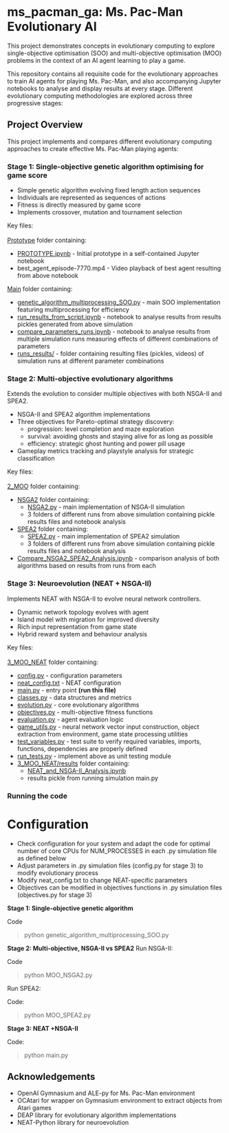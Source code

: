 # ms_pacman_ga: Ms. Pac-Man Evolutionary AI
This project demonstrates concepts in evolutionary computing to explore single-objective optimisation (SOO) and multi-objective optimisation (MOO) problems in the context of an AI agent learning to play a game. 

This repository contains all requisite code for the evolutionary approaches to train AI agents for playing Ms. Pac-Man, and also accompanying Jupyter notebooks to analyse and display results at every stage. Different evolutionary computing methodologies are explored across three progressive stages:

## Project Overview

This project implements and compares different evolutionary computing approaches to create effective Ms. Pac-Man playing agents:

### Stage 1: Single-objective genetic algorithm optimising for game score
   
   - Simple genetic algorithm evolving fixed length action sequences
   - Individuals are represented as sequences of actions
   - Fitness is directly measured by game score
   - Implements crossover, mutation and tournament selection

Key files: <br/><br/> 
[Prototype](1_SOO/1_Prototype/) folder containing:  <br/>  

- [PROTOTYPE.ipynb](1_SOO/1_Prototype/PROTOTYPE.ipynb) -
        Initial prototype in a self-contained Jupyter notebook <br>
- best_agent_episode-7770.mp4 -
        Video playback of best agent resulting from above notebook <br>
        
[Main](1_SOO/2_Main/) folder containing: <br/>
- [genetic_algorithm_multiprocessing_SOO.py](1_SOO/2_Main/genetic_algorithm_multiprocessing_SOO.py) - main SOO implementation featuring multiprocessing for efficiency <br>
- [run_results_from_script.ipynb](1_SOO/2_Main/run_results_from_script.ipynb) - notebook to analyse results from results pickles generated from above simulation <br>
- [compare_parameters_runs.ipynb](1_SOO/2_Main/compare_parameters_runs.ipynb) - notebook to analyse results from multiple simulation runs measuring effects of different combinations of parameters <br>
- [runs_results/](1_SOO/2_Main/runs_results/) - folder containing resulting files (pickles, videos) of simulation runs at different parameter combinations

### Stage 2: Multi-objective evolutionary algorithms 
Extends the evolution to consider multiple objectives with both NSGA-II and SPEA2.

  - NSGA-II and SPEA2 algorithm implementations
  - Three objectives for Pareto-optimal strategy discovery:
    - progression: level completion and maze exploration
    - survival: avoiding ghosts and staying alive for as long as possible
    - efficiency: strategic ghost hunting and power pill usage
  - Gameplay metrics tracking and playstyle analysis for strategic classification

Key files: <br/><br/>
[2_MOO](2_MOO) folder containing: <br>
- [NSGA2](2_MOO/NSGA2) folder containing: <br>
  - [NSGA2.py](2_MOO/NSGA2/MOO_NSGA2.py) - main implementation of NSGA-II simulation
  - 3 folders of different runs from above simulation containing pickle results files and notebook analysis <br>
- [SPEA2](2_MOO/SPEA2) folder containing: <br>
  - [SPEA2.py](2_MOO/SPEA2/MOO_SPEA2.py) - main implementation of SPEA2 simulation
  - 3 folders of different runs from above simulation containing pickle results files and notebook analysis <br>
- [Compare_NSGA2_SPEA2_Analysis.ipynb](2_MOO/Compare_NSGA2_SPEA2_Analysis.ipynb) - comparison analysis of both algorithms based on results from runs from each

### Stage 3: Neuroevolution (NEAT + NSGA-II)
Implements NEAT with NSGA-II to evolve neural network controllers.

- Dynamic network topology evolves with agent
- Island model with migration for improved diversity
- Rich input representation from game state
- Hybrid reward system and behaviour analysis

Key files: <br/><br/> 
[3_MOO_NEAT](3_MOO_NEAT) folder containing: <br>
- [config.py](3_MOO_NEAT/config.py) - configuration parameters
- [neat_config.txt](3_MOO_NEAT/neat_config.txt) - NEAT configuration
- [main.py](3_MOO_NEAT/main.py) - entry point **(run this file)**
- [classes.py](3_MOO_NEAT/classes.py) - data structures and metrics
- [evolution.py](3_MOO_NEAT/evolution.py) - core evolutionary algorithms
- [objectives.py](3_MOO_NEAT/objectives.py) - multi-objective fitness functions
- [evaluation.py](3_MOO_NEAT/evaluation.py) - agent evaluation logic
- [game_utils.py](3_MOO_NEAT/game_utils.py) - neural network vector input construction, object extraction from environment, game state processing utilities
- [test_variables.py](3_MOO_NEAT/test_variables.py) - test suite to verify required variables, imports, functions, dependencies are properly defined
- [run_tests.py](3_MOO_NEAT/run_tests.py) - implement above as unit testing module
- [3_MOO_NEAT/results](3_MOO_NEAT/results) folder containing: <br>
  - [NEAT_and_NSGA-II_Analysis.ipynb](3_MOO_NEAT/results/NEAT_and_NSGA-II_Analysis.ipynb)
  - results pickle from running simulation main.py

### Running the code

# Configuration
- Check configuration for your system and adapt the code for optimal number of core CPUs for NUM_PROCESSES in each .py simulation file as defined below
- Adjust parameters in .py simulation files (config.py for stage 3) to modify evolutionary process
- Modify neat_config.txt to change NEAT-specific parameters
- Objectives can be modified in objectives functions in .py simulation files (objectives.py for stage 3)

**Stage 1: Single-objective genetic algorithm**

Code
> python genetic_algorithm_multiprocessing_SOO.py <br>

**Stage 2: Multi-objective, NSGA-II vs SPEA2**
Run NSGA-II:

Code
> python MOO_NSGA2.py <br>

Run SPEA2:

Code:
> python MOO_SPEA2.py <br>

**Stage 3: NEAT +NSGA-II**

Code:
> python main.py <br>

## Acknowledgements

- OpenAI Gymnasium and ALE-py for Ms. Pac-Man environment
- OCAtari for wrapper on Gymnasium environment to extract objects from Atari games
- DEAP library for evolutionary algorithm implementations
- NEAT-Python library for neuroevolution



    
    
   
      
           
     
